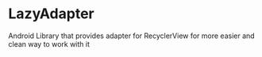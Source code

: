 # LazyAdapter
Android Library that provides adapter for RecyclerView for more easier and clean way to work with it
